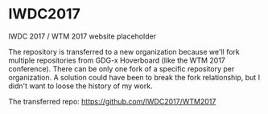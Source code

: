 # IWDC2017
IWDC 2017 / WTM 2017 website placeholder

The repository is transferred to a new organization because we'll fork multiple repositories from GDG-x Hoverboard (like the WTM 2017 conference). There can be only one fork of a specific repository per organization. A solution could have been to break the fork relationship, but I didn't want to loose the history of my work.

The transferred repo: https://github.com/IWDC2017/WTM2017
